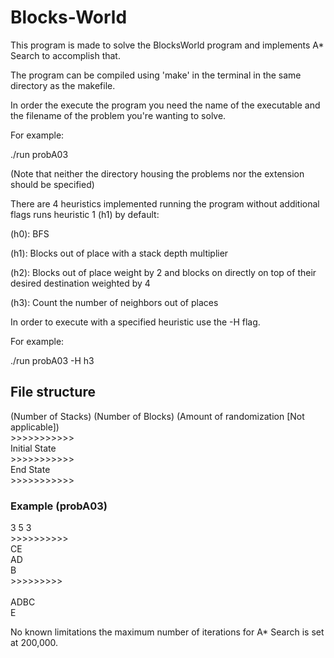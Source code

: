 # Blocks-World
This program is made to solve the BlocksWorld program and implements A* Search to accomplish that.

The program can be compiled using 'make' in the terminal in the same directory as the makefile.

In order the execute the program you need the name of the executable and the filename of the problem you're wanting to solve.

For example:

  ./run probA03
  
(Note that neither the directory housing the problems nor the extension should be specified)

There are 4 heuristics implemented running the program without additional flags runs heuristic 1 (h1) by default:

  (h0): BFS
  
  (h1): Blocks out of place with a stack depth multiplier
  
  (h2): Blocks out of place weight by 2 and blocks on directly on top of their desired destination weighted by 4
  
  (h3): Count the number of neighbors out of places
 
In order to execute with a specified heuristic use the -H flag.

For example:

  ./run probA03 -H h3
  
## File structure
(Number of Stacks) (Number of Blocks) (Amount of randomization [Not applicable]) <br />
\>>>>>>>>>>> <br />
Initial State <br />
\>>>>>>>>>>> <br />
End State <br />
\>>>>>>>>>>> <br />

### Example (probA03)
3 5 3 <br />
\>>>>>>>>>> <br />
CE <br /> 
AD <br /> 
B <br />
\>>>>>>>>> <br />
<br /> 
ADBC <br />
E <br />
>>>>>>>>>>

  
No known limitations the maximum number of iterations for A* Search is set at 200,000.
